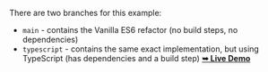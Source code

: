 There are two branches for this example:

- `main` - contains the Vanilla ES6 refactor (no build steps, no dependencies)
- `typescript` - contains the same exact implementation, but using TypeScript (has dependencies and a build step)
 <a href="https://divyansh670.github.io/Tic_Tac_Toe/"><strong>➥ Live Demo</strong></a>